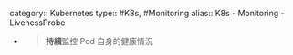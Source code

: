 category:: Kubernetes
type:: #K8s, #Monitoring
alias:: K8s - Monitoring - LivenessProbe

- > **持續**監控 Pod 自身的健康情況